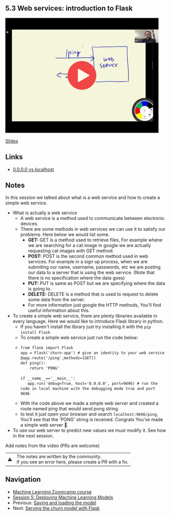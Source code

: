 
## 5.3 Web services: introduction to Flask

<a href="https://www.youtube.com/watch?v=W7ubna1Rfv8&list=PL3MmuxUbc_hIhxl5Ji8t4O6lPAOpHaCLR"><img src="images/thumbnail-5-03.jpg"></a>
 

[Slides](https://www.slideshare.net/AlexeyGrigorev/ml-zoomcamp-5-model-deployment)


## Links

* [0.0.0.0 vs localhost](https://stackoverflow.com/a/20778887/861423)

## Notes
In this session we talked about what is a web service and how to create a simple web service.
- What is actually a web service
  - A web service is a method used to communicate between electronic devices.
  - There are some methods in web services we can use it to satisfy our problems. Here below we would list some.
    - **GET:**  GET is a method used to retrieve files, For example whene we are searching for a cat image in google we are actually requesting cat images with GET method.
    - **POST:** POST is the second common method used in web services. For example in a sign up process, when we are submiting our name, username, passwords, etc we are posting our data to a server that is using the web service. (Note that there is no specification where the data goes)
    -  **PUT:** PUT is same as POST but we are specifying where the data is going to.
    -  **DELETE:** DELETE is a method that is used to request to delete some data from the server.
    -  For more information just google the HTTP methods, You'll find useful information about this.
- To create a simple web service, there are plenty libraries available in every language. Here we would like to introduce Flask library in python.
  - If you haven't install the library just try installing it with the ```pip install Flask```
  - To create a simple web service just run the code below:
  - ```
    from flask import Flask
    app = Flask('churn-app') # give an identity to your web service
    @app.route('/ping',methods=[GET])
    def ping():
        return 'PONG'
    
    if __name__=='__main__':
       app.run('debug=True, host='0.0.0.0', port=9696) # run the code in local machine with the debugging mode true and port 9696
    ```
   - With the code above we made a simple web server and created a route named ping that would send pong string.
   - to test it just open your browser and search ```localhost:9696/ping```, You'll see that the 'PONG' string is received. Congrats You've made a simple web server 🥳.
- To use our web server to predict new values we must modify it. See how in the next session. 

Add notes from the video (PRs are welcome)


<table>
   <tr>
      <td>⚠️</td>
      <td>
         The notes are written by the community. <br>
         If you see an error here, please create a PR with a fix.
      </td>
   </tr>
</table>


## Navigation

* [Machine Learning Zoomcamp course](../)
* [Session 5: Deploying Machine Learning Models](./)
* Previous: [Saving and loading the model](02-pickle.md)
* Next: [Serving the churn model with Flask](04-flask-deployment.md)
